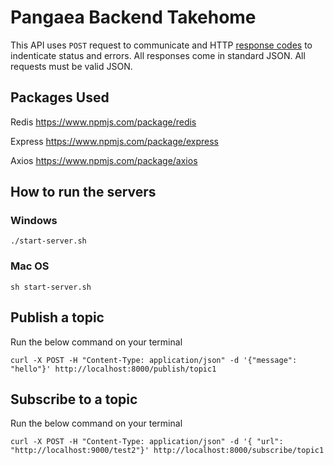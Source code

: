 # Pangaea Backend Takehome


This API uses `POST` request to communicate and HTTP [response codes](https://en.wikipedia.org/wiki/List_of_HTTP_status_codes) to indenticate status and errors. All responses come in standard JSON. All requests must be valid JSON.

## Packages Used

Redis https://www.npmjs.com/package/redis

Express https://www.npmjs.com/package/express

Axios https://www.npmjs.com/package/axios


## How to run the servers

### Windows
```
./start-server.sh 
```


### Mac OS
```
sh start-server.sh
```


## Publish a topic
Run the below command on your terminal
```terminal
curl -X POST -H "Content-Type: application/json" -d '{"message": "hello"}' http://localhost:8000/publish/topic1
```


## Subscribe to a topic
Run the below command on your terminal
```terminal
curl -X POST -H "Content-Type: application/json" -d '{ "url": "http://localhost:9000/test2"}' http://localhost:8000/subscribe/topic1
```

